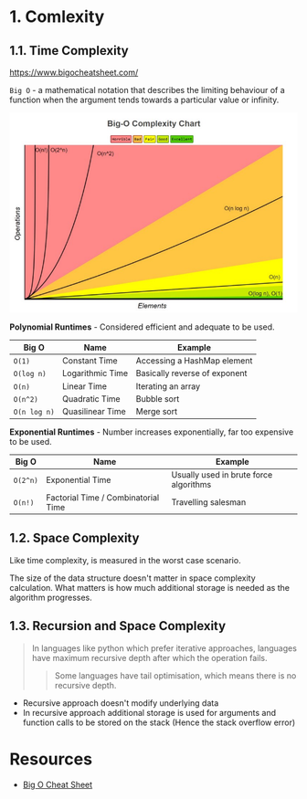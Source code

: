 # 1. Comlexity 
## 1.1. Time Complexity

<https://www.bigocheatsheet.com/>

`Big O` - a mathematical notation that describes the limiting behaviour of a function when the argument tends towards a particular value or infinity.

![](img/BigOGraph.jpg)

**Polynomial Runtimes** - Considered efficient and adequate to be used.

| Big O        | Name             | Example                       |
| ------------ | ---------------- | ----------------------------- |
| `O(1)`       | Constant Time    | Accessing a HashMap element   |
| `O(log n)`   | Logarithmic Time | Basically reverse of exponent |
| `O(n)`       | Linear Time      | Iterating an array            |
| `O(n^2)`     | Quadratic Time   | Bubble sort                   |
| `O(n log n)` | Quasilinear Time | Merge sort                    |

**Exponential Runtimes** - Number increases exponentially, far too expensive to be used.

| Big O    | Name                                | Example                                |
| -------- | ----------------------------------- | -------------------------------------- |
| `O(2^n)` | Exponential Time                    | Usually used in brute force algorithms |
| `O(n!)`  | Factorial Time / Combinatorial Time | Travelling salesman                    |

## 1.2. Space Complexity

Like time complexity, is measured in the worst case scenario.

The size of the data structure doesn't matter in space complexity calculation. What matters is how much additional storage is needed as the algorithm progresses.

## 1.3. Recursion and Space Complexity

> In languages like python which prefer iterative approaches, languages have maximum recursive depth after which the operation fails.
>
> > Some languages have tail optimisation, which means there is no recursive depth.

-   Recursive approach doesn't modify underlying data
-   In recursive approach additional storage is used for arguments and function calls to be stored on the stack (Hence the stack overflow error)


# Resources

- [Big O Cheat Sheet](https://www.bigocheatsheet.com/)
